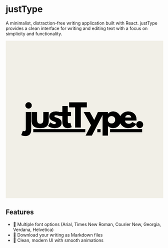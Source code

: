 # justType

A minimalist, distraction-free writing application built with React. justType provides a clean interface for writing and editing text with a focus on simplicity and functionality.

![justType](justtype.png)

## Features

- 🎨 Multiple font options (Arial, Times New Roman, Courier New, Georgia, Verdana, Helvetica)
- 💾 Download your writing as Markdown files
- 🎯 Clean, modern UI with smooth animations
